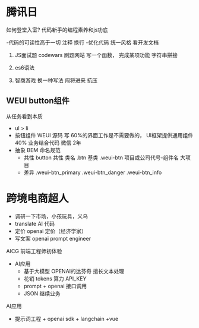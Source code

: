 # 腾讯日
如何登堂入室?
代码新手的编程素养和js功底

-代码的可读性高于一切
    注释  换行
-优化代码
    统一风格 看开发文档


1. JS面试题
    codewars
    刷题网站 
    写一个函数， 完成某项功能
    字符串拼接

2. es6语法
    
3. 智商游戏
    换一种写法
    闯将进来 抗压

## WEUI button组件
从任务看到本质
- ul > li
- 按钮组件 WEUI 源码 写
    60%的界面工作是不需要做的， UI框架提供通用组件
    40% 业务结合代码
    微信 2年  
- 抽象 BEM 命名规范
    - 共性
        button	共性 类名 .btn 基类 .weui-btn
        项目或公司代号-组件名 大项目 
    - 差异
        .weui-btn_primary
        .weui-btn_danger
        .weui-btn_info



# 跨境电商超人

- 调研一下市场，小孩玩具，义乌 
- translate AI 代码
- 定价  openai 定价（经济学家）
- 写文案 openai prompt engineer

AICG 前端工程师初体验
- AI应用
    - 基于大模型
        OPENAI的达芬奇 擅长文本处理
    - 花销
        tokens 算力
        API_KEY
    - prompt + openai 接口调用
    - JSON  继续业务

AI应用
- 提示词工程 + openai sdk + langchain +vue
